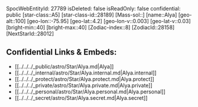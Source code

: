 ﻿---
location: [4.2,75.95,100]
type: Star
tags:
- astro/Star

---
SpocWebEntityId: 27789
isDeleted: false
isReadOnly: false
confidential: public
[star-class::A5]
[star-class-id::28189]
[Mass-sol::]
[name::Alya]
[geo-alt::100]
[geo-lon::-75.95]
[geo-lat::4.2]
[geo-lon-v::0.003]
[geo-lat-v::0.03]
[bright-min::40]
[bright-max::40]
[Zodiac-index::8]
[ZodiacId::28158]
[NextStarId::28012]



## Confidential Links & Embeds: 
- [[../../../_public/astro/Star/Alya.md|Alya]] 
- [[../../../_internal/astro/Star/Alya.internal.md|Alya.internal]] 
- [[../../../_protect/astro/Star/Alya.protect.md|Alya.protect]] 
- [[../../../_private/astro/Star/Alya.private.md|Alya.private]] 
- [[../../../_personal/astro/Star/Alya.personal.md|Alya.personal]] 
- [[../../../_secret/astro/Star/Alya.secret.md|Alya.secret]]

